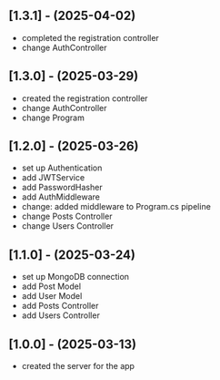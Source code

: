 ## [1.3.1] - (2025-04-02)
- completed the registration controller
- change AuthController

## [1.3.0] - (2025-03-29)
- created the registration controller
- change AuthController
- change Program

## [1.2.0] - (2025-03-26)
- set up Authentication
- add JWTService
- add PasswordHasher
- add AuthMiddleware
- change: added middleware to Program.cs pipeline
- change Posts Controller
- change Users Controller

## [1.1.0] - (2025-03-24)
- set up MongoDB connection
- add Post Model
- add User Model
- add Posts Controller
- add Users Controller

## [1.0.0] - (2025-03-13)
- created the server for the app